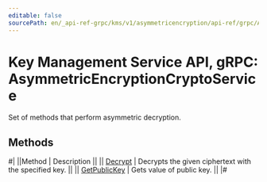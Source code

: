 ```yaml
---
editable: false
sourcePath: en/_api-ref-grpc/kms/v1/asymmetricencryption/api-ref/grpc/AsymmetricEncryptionCrypto/index.md
---
```


# Key Management Service API, gRPC: AsymmetricEncryptionCryptoService

Set of methods that perform asymmetric decryption.

## Methods

#|
||Method | Description ||
|| [Decrypt](decrypt.md) | Decrypts the given ciphertext with the specified key. ||
|| [GetPublicKey](getPublicKey.md) | Gets value of public key. ||
|#